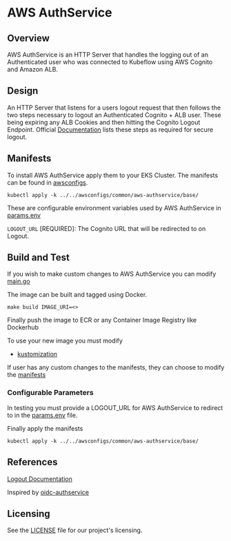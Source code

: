 # AWS AuthService

## Overview
AWS AuthService is an HTTP Server that handles the logging out of an Authenticated user who was connected to Kubeflow using AWS Cognito and Amazon ALB.

## Design
An HTTP Server that listens for a users logout request that then follows the two steps necessary to logout an Authenticated Cognito + ALB user. These being expiring any ALB Cookies and then hitting the Cognito Logout Endpoint. Official [Documentation](https://docs.aws.amazon.com/elasticloadbalancing/latest/application/listener-authenticate-users.html#authentication-logout) lists these steps as required for secure logout.

## Manifests
To install AWS AuthService apply them to your EKS Cluster. The manifests can be found in [awsconfigs](../../awsconfigs/common/aws-authservice/base/).

```
kubectl apply -k ../../awsconfigs/common/aws-authservice/base/
```

These are configurable environment variables used by AWS AuthService in [params.env](../../awsconfigs/common/aws-authservice/base/params.env)

`LOGOUT_URL` [REQUIRED]: The Cognito URL that will be redirected to on Logout.

## Build and Test
If you wish to make custom changes to AWS AuthService you can modify [main.go](main.go)

The image can be built and tagged using Docker.
```
make build IMAGE_URI=<>
```

Finally push the image to ECR or any Container Image Registry like Dockerhub

To use your new image you must modify
  - [kustomization](../../awsconfigs/common/aws-authservice/base/kustomization.yaml#L11)

If user has any custom changes to the manifests, they can choose to modify the [manifests](../../awsconfigs/common/aws-authservice/base/)

### Configurable Parameters
In testing you must provide a LOGOUT_URL for AWS AuthService to redirect to in the [params.env](../../awsconfigs/common/aws-authservice/base/params.env) file.

Finally apply the manifests
```
kubectl apply -k ../../awsconfigs/common/aws-authservice/base/
```

## References
[Logout Documentation](https://docs.aws.amazon.com/elasticloadbalancing/latest/application/listener-authenticate-users.html#authentication-logout)

Inspired by [oidc-authservice](https://github.com/arrikto/oidc-authservice)


## Licensing
See the [LICENSE](../../LICENSE) file for our project's licensing.
